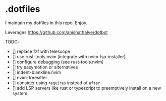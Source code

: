 # .dotfiles

I maintain my dotfiles in this repo. Enjoy.

Leverages https://github.com/anishathalye/dotbot

TODO:
* [] replace fzf with telescope
* [] use rust-tools.nvim (integrate with nvim-lsp-installer)
* [] configure debugging (see rust-tools.nvim)
* [] try easymotion or alternatives
* [] indent-blankline.nvim
* [] nvim-treesitter
* [] consider using `requires` instead of `after`
* [] add LSP servers like rust or typescript to preemptively install on a new system

